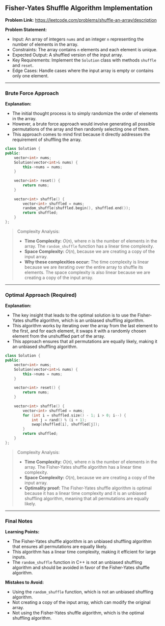 ## Fisher-Yates Shuffle Algorithm Implementation
**Problem Link:** https://leetcode.com/problems/shuffle-an-array/description

**Problem Statement:**
- Input: An array of integers `nums` and an integer `n` representing the number of elements in the array.
- Constraints: The array contains `n` elements and each element is unique.
- Expected Output: A shuffled version of the input array.
- Key Requirements: Implement the `Solution` class with methods `shuffle` and `reset`.
- Edge Cases: Handle cases where the input array is empty or contains only one element.

---

### Brute Force Approach

**Explanation:**
- The initial thought process is to simply randomize the order of elements in the array.
- However, a brute force approach would involve generating all possible permutations of the array and then randomly selecting one of them.
- This approach comes to mind first because it directly addresses the requirement of shuffling the array.

```cpp
class Solution {
public:
    vector<int> nums;
    Solution(vector<int>& nums) {
        this->nums = nums;
    }
    
    vector<int> reset() {
        return nums;
    }
    
    vector<int> shuffle() {
        vector<int> shuffled = nums;
        random_shuffle(shuffled.begin(), shuffled.end());
        return shuffled;
    }
};
```

> Complexity Analysis:
> - **Time Complexity:** $O(n)$, where $n$ is the number of elements in the array. The `random_shuffle` function has a linear time complexity.
> - **Space Complexity:** $O(n)$, because we are creating a copy of the input array.
> - **Why these complexities occur:** The time complexity is linear because we are iterating over the entire array to shuffle its elements. The space complexity is also linear because we are creating a copy of the input array.

---

### Optimal Approach (Required)

**Explanation:**
- The key insight that leads to the optimal solution is to use the Fisher-Yates shuffle algorithm, which is an unbiased shuffling algorithm.
- This algorithm works by iterating over the array from the last element to the first, and for each element, it swaps it with a randomly chosen element from the unshuffled part of the array.
- This approach ensures that all permutations are equally likely, making it an unbiased shuffling algorithm.

```cpp
class Solution {
public:
    vector<int> nums;
    Solution(vector<int>& nums) {
        this->nums = nums;
    }
    
    vector<int> reset() {
        return nums;
    }
    
    vector<int> shuffle() {
        vector<int> shuffled = nums;
        for (int i = shuffled.size() - 1; i > 0; i--) {
            int j = rand() % (i + 1);
            swap(shuffled[i], shuffled[j]);
        }
        return shuffled;
    }
};
```

> Complexity Analysis:
> - **Time Complexity:** $O(n)$, where $n$ is the number of elements in the array. The Fisher-Yates shuffle algorithm has a linear time complexity.
> - **Space Complexity:** $O(n)$, because we are creating a copy of the input array.
> - **Optimality proof:** The Fisher-Yates shuffle algorithm is optimal because it has a linear time complexity and it is an unbiased shuffling algorithm, meaning that all permutations are equally likely.

---

### Final Notes

**Learning Points:**
- The Fisher-Yates shuffle algorithm is an unbiased shuffling algorithm that ensures all permutations are equally likely.
- This algorithm has a linear time complexity, making it efficient for large inputs.
- The `random_shuffle` function in C++ is not an unbiased shuffling algorithm and should be avoided in favor of the Fisher-Yates shuffle algorithm.

**Mistakes to Avoid:**
- Using the `random_shuffle` function, which is not an unbiased shuffling algorithm.
- Not creating a copy of the input array, which can modify the original array.
- Not using the Fisher-Yates shuffle algorithm, which is the optimal shuffling algorithm.